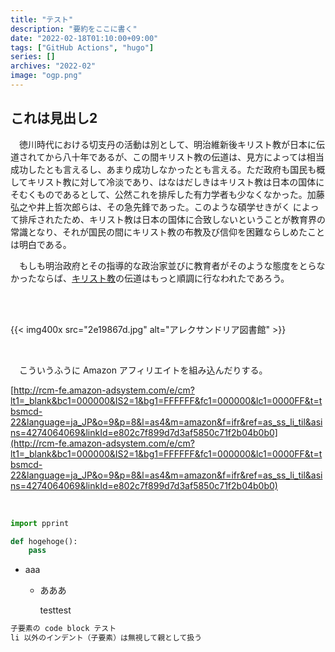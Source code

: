```yaml
---
title: "テスト"
description: "要約をここに書く"
date: "2022-02-18T01:10:00+09:00"
tags: ["GitHub Actions", "hugo"]
series: []
archives: "2022-02"
image: "ogp.png"
---
```



## これは見出し2

　徳川時代における切支丹の活動は別として、明治維新後キリスト教が日本に伝道されてから八十年であるが、この間キリスト教の伝道は、見方によっては相当成功したとも言えるし、あまり成功しなかったとも言える。ただ政府も国民も概してキリスト教に対して冷淡であり、はなはだしきはキリスト教は日本の国体にそむくものであるとして、公然これを排斥した有力学者も少なくなかった。加藤弘之や井上哲次郎らは、その急先鋒であった。このような碩学せきがく
によって排斥されたため、キリスト教は日本の国体に合致しないということが教育界の常識となり、それが国民の間にキリスト教の布教及び信仰を困難ならしめたことは明白である。

　もしも明治政府とその指導的な政治家並びに教育者がそのような態度をとらなかったならば、[キリスト教](https://ja.wikipedia.org/wiki/%E3%82%AD%E3%83%AA%E3%82%B9%E3%83%88%E6%95%99)の伝道はもっと順調に行なわれたであろう。

<br/>

<br/>

{{< img400x src="2e19867d.jpg" alt="アレクサンドリア図書館" >}}

<br/>

　こういうふうに Amazon アフィリエイトを組み込んだりする。

[http://rcm-fe.amazon-adsystem.com/e/cm?lt1=_blank&bc1=000000&IS2=1&bg1=FFFFFF&fc1=000000&lc1=0000FF&t=tbsmcd-22&language=ja_JP&o=9&p=8&l=as4&m=amazon&f=ifr&ref=as_ss_li_til&asins=4274064069&linkId=e802c7f899d7d3af5850c71f2b04b0b0](http://rcm-fe.amazon-adsystem.com/e/cm?lt1=_blank&bc1=000000&IS2=1&bg1=FFFFFF&fc1=000000&lc1=0000FF&t=tbsmcd-22&language=ja_JP&o=9&p=8&l=as4&m=amazon&f=ifr&ref=as_ss_li_til&asins=4274064069&linkId=e802c7f899d7d3af5850c71f2b04b0b0)

<br/>


```python
import pprint

def hogehoge():
	pass
```

- aaa

	- あああ

		testtest

			
```python
子要素の code block テスト
li 以外のインデント（子要素）は無視して親として扱う
```


